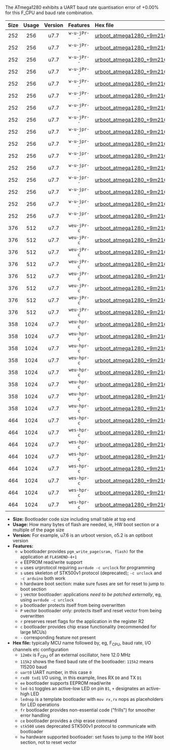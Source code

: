The ATmega1280 exhibits a UART baud rate quantisation error of +0.00% for this F_CPU and baud rate combination.

|Size|Usage|Version|Features|Hex file|
|:-:|:-:|:-:|:-:|:--|
|252|256|u7.7|`w-u-jPr--`|[urboot_atmega1280_+9m216x_++38k4_uart0_rxe0_txe1_led+b7.hex](https://raw.githubusercontent.com/stefanrueger/urboot.hex/main/mcus/atmega1280/external_oscillator/fcpu_+9m216x/br_++38k4/urboot_atmega1280_+9m216x_++38k4_uart0_rxe0_txe1_led+b7.hex)|
|252|256|u7.7|`w-u-jPr--`|[urboot_atmega1280_+9m216x_++38k4_uart0_rxe0_txe1_lednop.hex](https://raw.githubusercontent.com/stefanrueger/urboot.hex/main/mcus/atmega1280/external_oscillator/fcpu_+9m216x/br_++38k4/urboot_atmega1280_+9m216x_++38k4_uart0_rxe0_txe1_lednop.hex)|
|252|256|u7.7|`w-u-jPr--`|[urboot_atmega1280_+9m216x_++38k4_uart1_rxd2_txd3_led+b7.hex](https://raw.githubusercontent.com/stefanrueger/urboot.hex/main/mcus/atmega1280/external_oscillator/fcpu_+9m216x/br_++38k4/urboot_atmega1280_+9m216x_++38k4_uart1_rxd2_txd3_led+b7.hex)|
|252|256|u7.7|`w-u-jPr--`|[urboot_atmega1280_+9m216x_++38k4_uart1_rxd2_txd3_lednop.hex](https://raw.githubusercontent.com/stefanrueger/urboot.hex/main/mcus/atmega1280/external_oscillator/fcpu_+9m216x/br_++38k4/urboot_atmega1280_+9m216x_++38k4_uart1_rxd2_txd3_lednop.hex)|
|252|256|u7.7|`w-u-jPr--`|[urboot_atmega1280_+9m216x_++38k4_uart2_rxh0_txh1_led+b7.hex](https://raw.githubusercontent.com/stefanrueger/urboot.hex/main/mcus/atmega1280/external_oscillator/fcpu_+9m216x/br_++38k4/urboot_atmega1280_+9m216x_++38k4_uart2_rxh0_txh1_led+b7.hex)|
|252|256|u7.7|`w-u-jPr--`|[urboot_atmega1280_+9m216x_++38k4_uart2_rxh0_txh1_lednop.hex](https://raw.githubusercontent.com/stefanrueger/urboot.hex/main/mcus/atmega1280/external_oscillator/fcpu_+9m216x/br_++38k4/urboot_atmega1280_+9m216x_++38k4_uart2_rxh0_txh1_lednop.hex)|
|252|256|u7.7|`w-u-jPr--`|[urboot_atmega1280_+9m216x_++38k4_uart3_rxj0_txj1_led+b7.hex](https://raw.githubusercontent.com/stefanrueger/urboot.hex/main/mcus/atmega1280/external_oscillator/fcpu_+9m216x/br_++38k4/urboot_atmega1280_+9m216x_++38k4_uart3_rxj0_txj1_led+b7.hex)|
|252|256|u7.7|`w-u-jPr--`|[urboot_atmega1280_+9m216x_++38k4_uart3_rxj0_txj1_lednop.hex](https://raw.githubusercontent.com/stefanrueger/urboot.hex/main/mcus/atmega1280/external_oscillator/fcpu_+9m216x/br_++38k4/urboot_atmega1280_+9m216x_++38k4_uart3_rxj0_txj1_lednop.hex)|
|252|256|u7.7|`w-u-jpr--`|[urboot_atmega1280_+9m216x_++38k4_uart0_rxe0_txe1_led+b7_fr.hex](https://raw.githubusercontent.com/stefanrueger/urboot.hex/main/mcus/atmega1280/external_oscillator/fcpu_+9m216x/br_++38k4/urboot_atmega1280_+9m216x_++38k4_uart0_rxe0_txe1_led+b7_fr.hex)|
|252|256|u7.7|`w-u-jpr--`|[urboot_atmega1280_+9m216x_++38k4_uart0_rxe0_txe1_lednop_fr.hex](https://raw.githubusercontent.com/stefanrueger/urboot.hex/main/mcus/atmega1280/external_oscillator/fcpu_+9m216x/br_++38k4/urboot_atmega1280_+9m216x_++38k4_uart0_rxe0_txe1_lednop_fr.hex)|
|252|256|u7.7|`w-u-jpr--`|[urboot_atmega1280_+9m216x_++38k4_uart1_rxd2_txd3_led+b7_fr.hex](https://raw.githubusercontent.com/stefanrueger/urboot.hex/main/mcus/atmega1280/external_oscillator/fcpu_+9m216x/br_++38k4/urboot_atmega1280_+9m216x_++38k4_uart1_rxd2_txd3_led+b7_fr.hex)|
|252|256|u7.7|`w-u-jpr--`|[urboot_atmega1280_+9m216x_++38k4_uart1_rxd2_txd3_lednop_fr.hex](https://raw.githubusercontent.com/stefanrueger/urboot.hex/main/mcus/atmega1280/external_oscillator/fcpu_+9m216x/br_++38k4/urboot_atmega1280_+9m216x_++38k4_uart1_rxd2_txd3_lednop_fr.hex)|
|252|256|u7.7|`w-u-jpr--`|[urboot_atmega1280_+9m216x_++38k4_uart2_rxh0_txh1_led+b7_fr.hex](https://raw.githubusercontent.com/stefanrueger/urboot.hex/main/mcus/atmega1280/external_oscillator/fcpu_+9m216x/br_++38k4/urboot_atmega1280_+9m216x_++38k4_uart2_rxh0_txh1_led+b7_fr.hex)|
|252|256|u7.7|`w-u-jpr--`|[urboot_atmega1280_+9m216x_++38k4_uart2_rxh0_txh1_lednop_fr.hex](https://raw.githubusercontent.com/stefanrueger/urboot.hex/main/mcus/atmega1280/external_oscillator/fcpu_+9m216x/br_++38k4/urboot_atmega1280_+9m216x_++38k4_uart2_rxh0_txh1_lednop_fr.hex)|
|252|256|u7.7|`w-u-jpr--`|[urboot_atmega1280_+9m216x_++38k4_uart3_rxj0_txj1_led+b7_fr.hex](https://raw.githubusercontent.com/stefanrueger/urboot.hex/main/mcus/atmega1280/external_oscillator/fcpu_+9m216x/br_++38k4/urboot_atmega1280_+9m216x_++38k4_uart3_rxj0_txj1_led+b7_fr.hex)|
|252|256|u7.7|`w-u-jpr--`|[urboot_atmega1280_+9m216x_++38k4_uart3_rxj0_txj1_lednop_fr.hex](https://raw.githubusercontent.com/stefanrueger/urboot.hex/main/mcus/atmega1280/external_oscillator/fcpu_+9m216x/br_++38k4/urboot_atmega1280_+9m216x_++38k4_uart3_rxj0_txj1_lednop_fr.hex)|
|376|512|u7.7|`weu-jPr-c`|[urboot_atmega1280_+9m216x_++38k4_uart0_rxe0_txe1_ee_led+b7_fr_ce.hex](https://raw.githubusercontent.com/stefanrueger/urboot.hex/main/mcus/atmega1280/external_oscillator/fcpu_+9m216x/br_++38k4/urboot_atmega1280_+9m216x_++38k4_uart0_rxe0_txe1_ee_led+b7_fr_ce.hex)|
|376|512|u7.7|`weu-jPr-c`|[urboot_atmega1280_+9m216x_++38k4_uart0_rxe0_txe1_ee_lednop_fr_ce.hex](https://raw.githubusercontent.com/stefanrueger/urboot.hex/main/mcus/atmega1280/external_oscillator/fcpu_+9m216x/br_++38k4/urboot_atmega1280_+9m216x_++38k4_uart0_rxe0_txe1_ee_lednop_fr_ce.hex)|
|376|512|u7.7|`weu-jPr-c`|[urboot_atmega1280_+9m216x_++38k4_uart1_rxd2_txd3_ee_led+b7_fr_ce.hex](https://raw.githubusercontent.com/stefanrueger/urboot.hex/main/mcus/atmega1280/external_oscillator/fcpu_+9m216x/br_++38k4/urboot_atmega1280_+9m216x_++38k4_uart1_rxd2_txd3_ee_led+b7_fr_ce.hex)|
|376|512|u7.7|`weu-jPr-c`|[urboot_atmega1280_+9m216x_++38k4_uart1_rxd2_txd3_ee_lednop_fr_ce.hex](https://raw.githubusercontent.com/stefanrueger/urboot.hex/main/mcus/atmega1280/external_oscillator/fcpu_+9m216x/br_++38k4/urboot_atmega1280_+9m216x_++38k4_uart1_rxd2_txd3_ee_lednop_fr_ce.hex)|
|376|512|u7.7|`weu-jPr-c`|[urboot_atmega1280_+9m216x_++38k4_uart2_rxh0_txh1_ee_led+b7_fr_ce.hex](https://raw.githubusercontent.com/stefanrueger/urboot.hex/main/mcus/atmega1280/external_oscillator/fcpu_+9m216x/br_++38k4/urboot_atmega1280_+9m216x_++38k4_uart2_rxh0_txh1_ee_led+b7_fr_ce.hex)|
|376|512|u7.7|`weu-jPr-c`|[urboot_atmega1280_+9m216x_++38k4_uart2_rxh0_txh1_ee_lednop_fr_ce.hex](https://raw.githubusercontent.com/stefanrueger/urboot.hex/main/mcus/atmega1280/external_oscillator/fcpu_+9m216x/br_++38k4/urboot_atmega1280_+9m216x_++38k4_uart2_rxh0_txh1_ee_lednop_fr_ce.hex)|
|376|512|u7.7|`weu-jPr-c`|[urboot_atmega1280_+9m216x_++38k4_uart3_rxj0_txj1_ee_led+b7_fr_ce.hex](https://raw.githubusercontent.com/stefanrueger/urboot.hex/main/mcus/atmega1280/external_oscillator/fcpu_+9m216x/br_++38k4/urboot_atmega1280_+9m216x_++38k4_uart3_rxj0_txj1_ee_led+b7_fr_ce.hex)|
|376|512|u7.7|`weu-jPr-c`|[urboot_atmega1280_+9m216x_++38k4_uart3_rxj0_txj1_ee_lednop_fr_ce.hex](https://raw.githubusercontent.com/stefanrueger/urboot.hex/main/mcus/atmega1280/external_oscillator/fcpu_+9m216x/br_++38k4/urboot_atmega1280_+9m216x_++38k4_uart3_rxj0_txj1_ee_lednop_fr_ce.hex)|
|358|1024|u7.7|`weu-hpr-c`|[urboot_atmega1280_+9m216x_++38k4_uart0_rxe0_txe1_ee_led+b7_fr_ce_hw.hex](https://raw.githubusercontent.com/stefanrueger/urboot.hex/main/mcus/atmega1280/external_oscillator/fcpu_+9m216x/br_++38k4/urboot_atmega1280_+9m216x_++38k4_uart0_rxe0_txe1_ee_led+b7_fr_ce_hw.hex)|
|358|1024|u7.7|`weu-hpr-c`|[urboot_atmega1280_+9m216x_++38k4_uart0_rxe0_txe1_ee_lednop_fr_ce_hw.hex](https://raw.githubusercontent.com/stefanrueger/urboot.hex/main/mcus/atmega1280/external_oscillator/fcpu_+9m216x/br_++38k4/urboot_atmega1280_+9m216x_++38k4_uart0_rxe0_txe1_ee_lednop_fr_ce_hw.hex)|
|358|1024|u7.7|`weu-hpr-c`|[urboot_atmega1280_+9m216x_++38k4_uart1_rxd2_txd3_ee_led+b7_fr_ce_hw.hex](https://raw.githubusercontent.com/stefanrueger/urboot.hex/main/mcus/atmega1280/external_oscillator/fcpu_+9m216x/br_++38k4/urboot_atmega1280_+9m216x_++38k4_uart1_rxd2_txd3_ee_led+b7_fr_ce_hw.hex)|
|358|1024|u7.7|`weu-hpr-c`|[urboot_atmega1280_+9m216x_++38k4_uart1_rxd2_txd3_ee_lednop_fr_ce_hw.hex](https://raw.githubusercontent.com/stefanrueger/urboot.hex/main/mcus/atmega1280/external_oscillator/fcpu_+9m216x/br_++38k4/urboot_atmega1280_+9m216x_++38k4_uart1_rxd2_txd3_ee_lednop_fr_ce_hw.hex)|
|358|1024|u7.7|`weu-hpr-c`|[urboot_atmega1280_+9m216x_++38k4_uart2_rxh0_txh1_ee_led+b7_fr_ce_hw.hex](https://raw.githubusercontent.com/stefanrueger/urboot.hex/main/mcus/atmega1280/external_oscillator/fcpu_+9m216x/br_++38k4/urboot_atmega1280_+9m216x_++38k4_uart2_rxh0_txh1_ee_led+b7_fr_ce_hw.hex)|
|358|1024|u7.7|`weu-hpr-c`|[urboot_atmega1280_+9m216x_++38k4_uart2_rxh0_txh1_ee_lednop_fr_ce_hw.hex](https://raw.githubusercontent.com/stefanrueger/urboot.hex/main/mcus/atmega1280/external_oscillator/fcpu_+9m216x/br_++38k4/urboot_atmega1280_+9m216x_++38k4_uart2_rxh0_txh1_ee_lednop_fr_ce_hw.hex)|
|358|1024|u7.7|`weu-hpr-c`|[urboot_atmega1280_+9m216x_++38k4_uart3_rxj0_txj1_ee_led+b7_fr_ce_hw.hex](https://raw.githubusercontent.com/stefanrueger/urboot.hex/main/mcus/atmega1280/external_oscillator/fcpu_+9m216x/br_++38k4/urboot_atmega1280_+9m216x_++38k4_uart3_rxj0_txj1_ee_led+b7_fr_ce_hw.hex)|
|358|1024|u7.7|`weu-hpr-c`|[urboot_atmega1280_+9m216x_++38k4_uart3_rxj0_txj1_ee_lednop_fr_ce_hw.hex](https://raw.githubusercontent.com/stefanrueger/urboot.hex/main/mcus/atmega1280/external_oscillator/fcpu_+9m216x/br_++38k4/urboot_atmega1280_+9m216x_++38k4_uart3_rxj0_txj1_ee_lednop_fr_ce_hw.hex)|
|464|1024|u7.7|`wes-hpr-c`|[urboot_atmega1280_+9m216x_++38k4_uart0_rxe0_txe1_ee_led+b7_fr_ce_stk500_hw.hex](https://raw.githubusercontent.com/stefanrueger/urboot.hex/main/mcus/atmega1280/external_oscillator/fcpu_+9m216x/br_++38k4/urboot_atmega1280_+9m216x_++38k4_uart0_rxe0_txe1_ee_led+b7_fr_ce_stk500_hw.hex)|
|464|1024|u7.7|`wes-hpr-c`|[urboot_atmega1280_+9m216x_++38k4_uart0_rxe0_txe1_ee_lednop_fr_ce_stk500_hw.hex](https://raw.githubusercontent.com/stefanrueger/urboot.hex/main/mcus/atmega1280/external_oscillator/fcpu_+9m216x/br_++38k4/urboot_atmega1280_+9m216x_++38k4_uart0_rxe0_txe1_ee_lednop_fr_ce_stk500_hw.hex)|
|464|1024|u7.7|`wes-hpr-c`|[urboot_atmega1280_+9m216x_++38k4_uart1_rxd2_txd3_ee_led+b7_fr_ce_stk500_hw.hex](https://raw.githubusercontent.com/stefanrueger/urboot.hex/main/mcus/atmega1280/external_oscillator/fcpu_+9m216x/br_++38k4/urboot_atmega1280_+9m216x_++38k4_uart1_rxd2_txd3_ee_led+b7_fr_ce_stk500_hw.hex)|
|464|1024|u7.7|`wes-hpr-c`|[urboot_atmega1280_+9m216x_++38k4_uart1_rxd2_txd3_ee_lednop_fr_ce_stk500_hw.hex](https://raw.githubusercontent.com/stefanrueger/urboot.hex/main/mcus/atmega1280/external_oscillator/fcpu_+9m216x/br_++38k4/urboot_atmega1280_+9m216x_++38k4_uart1_rxd2_txd3_ee_lednop_fr_ce_stk500_hw.hex)|
|464|1024|u7.7|`wes-hpr-c`|[urboot_atmega1280_+9m216x_++38k4_uart2_rxh0_txh1_ee_led+b7_fr_ce_stk500_hw.hex](https://raw.githubusercontent.com/stefanrueger/urboot.hex/main/mcus/atmega1280/external_oscillator/fcpu_+9m216x/br_++38k4/urboot_atmega1280_+9m216x_++38k4_uart2_rxh0_txh1_ee_led+b7_fr_ce_stk500_hw.hex)|
|464|1024|u7.7|`wes-hpr-c`|[urboot_atmega1280_+9m216x_++38k4_uart2_rxh0_txh1_ee_lednop_fr_ce_stk500_hw.hex](https://raw.githubusercontent.com/stefanrueger/urboot.hex/main/mcus/atmega1280/external_oscillator/fcpu_+9m216x/br_++38k4/urboot_atmega1280_+9m216x_++38k4_uart2_rxh0_txh1_ee_lednop_fr_ce_stk500_hw.hex)|
|464|1024|u7.7|`wes-hpr-c`|[urboot_atmega1280_+9m216x_++38k4_uart3_rxj0_txj1_ee_led+b7_fr_ce_stk500_hw.hex](https://raw.githubusercontent.com/stefanrueger/urboot.hex/main/mcus/atmega1280/external_oscillator/fcpu_+9m216x/br_++38k4/urboot_atmega1280_+9m216x_++38k4_uart3_rxj0_txj1_ee_led+b7_fr_ce_stk500_hw.hex)|
|464|1024|u7.7|`wes-hpr-c`|[urboot_atmega1280_+9m216x_++38k4_uart3_rxj0_txj1_ee_lednop_fr_ce_stk500_hw.hex](https://raw.githubusercontent.com/stefanrueger/urboot.hex/main/mcus/atmega1280/external_oscillator/fcpu_+9m216x/br_++38k4/urboot_atmega1280_+9m216x_++38k4_uart3_rxj0_txj1_ee_lednop_fr_ce_stk500_hw.hex)|

- **Size:** Bootloader code size including small table at top end
- **Usage:** How many bytes of flash are needed, ie, HW boot section or a multiple of the page size
- **Version:** For example, u7.6 is an urboot version, o5.2 is an optiboot version
- **Features:**
  + `w` bootloader provides `pgm_write_page(sram, flash)` for the application at `FLASHEND-4+1`
  + `e` EEPROM read/write support
  + `u` uses urprotocol requiring `avrdude -c urclock` for programming
  + `s` uses skeleton of STK500v1 protocol (deprecated); `-c urclock` and `-c arduino` both work
  + `h` hardware boot section: make sure fuses are set for reset to jump to boot section
  + `j` vector bootloader: applications *need to be patched externally*, eg, using `avrdude -c urclock`
  + `p` bootloader protects itself from being overwritten
  + `P` vector bootloader only: protects itself and reset vector from being overwritten
  + `r` preserves reset flags for the application in the register R2
  + `c` bootloader provides chip erase functionality (recommended for large MCUs)
  + `-` corresponding feature not present
- **Hex file:** typically MCU name followed by, eg, F<sub>CPU</sub>, baud rate, I/O channels etc configuration
  + `12m0x` is F<sub>CPU</sub> of an external oscillator, here 12.0 MHz
  + `115k2` shows the fixed baud rate of the bootloader: `115k2` means 115200 baud
  + `uart0` UART number, in this case `0`
  + `rxd0 txd1` I/O using, in this example, lines RX `D0` and TX `D1`
  + `ee` bootloader supports EEPROM read/write
  + `led-b1` toggles an active-low LED on pin `B1`, `+` designates an active-high LED
  + `lednop` is a template bootloader with `mov rx,rx` nops as placeholders for LED operations
  + `fr` bootloader provides non-essential code ("frills") for smoother error handling
  + `ce` bootloader provides a chip erase command
  + `stk500` uses deprecated STK500v1 protocol to communicate with bootloader
  + `hw` hardware supported bootloader: set fuses to jump to the HW boot section, not to reset vector
